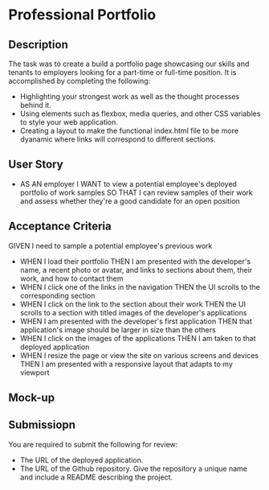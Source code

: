 # Professional Portfolio

## Description

The task was to create a build a portfolio page showcasing our skills and tenants to employers looking for a part-time or full-time position. It is accomplished by completing the following:

* Highlighting your strongest work as well as the thought processes behind it.
* Using elements such as flexbox, media queries, and other CSS variables to style your web application.
* Creating a layout to make the functional index.html file to be more dyanamic where links will correspond to different sections. 


## User Story

* AS AN employer
I WANT to view a potential employee's deployed portfolio of work samples SO THAT I can review samples of their work and assess whether they're a good candidate for an open position

## Acceptance Criteria

GIVEN I need to sample a potential employee's previous work
* WHEN I load their portfolio
THEN I am presented with the developer's name, a recent photo or avatar, and links to sections about them, their work, and how to contact them
* WHEN I click one of the links in the navigation
THEN the UI scrolls to the corresponding section
* WHEN I click on the link to the section about their work
THEN the UI scrolls to a section with titled images of the developer's applications
* WHEN I am presented with the developer's first application
THEN that application's image should be larger in size than the others
* WHEN I click on the images of the applications
THEN I am taken to that deployed application
* WHEN I resize the page or view the site on various screens and devices
THEN I am presented with a responsive layout that adapts to my viewport

## Mock-up


## Submissiopn

You are required to submit the following for review:

* The URL of the deployed application.
* The URL of the Github repository. Give the repository a unique name and include a README describing the project.
